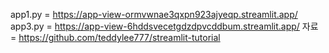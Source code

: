 app1.py   =   https://app-view-ormvwnae3qxpn923ajyeqp.streamlit.app/
app3.py   =   https://app-view-6hddsvecetgdzdpvcddbum.streamlit.app/
자료 = https://github.com/teddylee777/streamlit-tutorial
